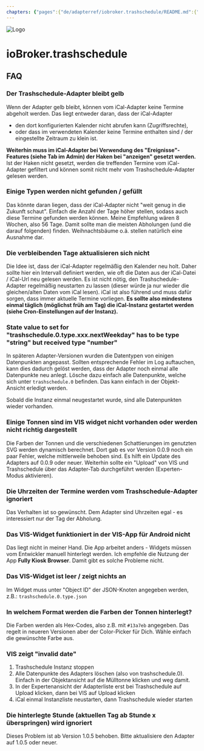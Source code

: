 ```yaml
---
chapters: {"pages":{"de/adapterref/iobroker.trashschedule/README.md":{"title":{"de":"ioBroker.trashschedule"},"content":"de/adapterref/iobroker.trashschedule/README.md"},"de/adapterref/iobroker.trashschedule/providers.md":{"title":{"de":"ioBroker.trashschedule"},"content":"de/adapterref/iobroker.trashschedule/providers.md"},"de/adapterref/iobroker.trashschedule/blockly.md":{"title":{"de":"ioBroker.trashschedule"},"content":"de/adapterref/iobroker.trashschedule/blockly.md"},"de/adapterref/iobroker.trashschedule/faq.md":{"title":{"de":"ioBroker.trashschedule"},"content":"de/adapterref/iobroker.trashschedule/faq.md"},"de/adapterref/iobroker.trashschedule/javascript.md":{"title":{"de":"ioBroker.trashschedule"},"content":"de/adapterref/iobroker.trashschedule/javascript.md"}}}
---
```

![Logo](../../admin/trashschedule.png)

# ioBroker.trashschedule

## FAQ

### Der Trashschedule-Adapter bleibt gelb

Wenn der Adapter gelb bleibt, können vom iCal-Adapter keine Termine abgeholt werden. Das liegt entweder daran, dass der iCal-Adapter

- den dort konfigurierten Kalender nicht abrufen kann (Zugriffsrechte),
- oder dass im verwendeten Kalender keine Termine enthalten sind / der eingestellte Zeitraum zu klein ist.

**Weiterhin muss im iCal-Adapter bei Verwendung des "Ereignisse"-Features (siehe Tab im Admin) der Haken bei "anzeigen" gesetzt werden.** Ist der Haken nicht gesetzt, werden die treffenden Termine vom iCal-Adapter gefiltert und können somit nicht mehr vom Trashschedule-Adapter gelesen werden.

### Einige Typen werden nicht gefunden / gefüllt

Das könnte daran liegen, dass der iCal-Adapter nicht "weit genug in die Zukunft schaut". Einfach die Anzahl der Tage höher stellen, sodass auch diese Termine gefunden werden können. Meine Empfehlung wären 8 Wochen, also 56 Tage. Damit sollte man die meisten Abholungen (und die darauf folgenden) finden. Weihnachtsbäume o.ä. stellen natürlich eine Ausnahme dar.

### Die verbleibenden Tage aktualisieren sich nicht

Die Idee ist, dass der iCal-Adapter regelmäßig den Kalender neu holt. Daher sollte hier ein Intervall definiert werden, wie oft die Daten aus der iCal-Datei / iCal-Url neu gelesen werden. Es ist nicht nötig, den Trashschedule-Adapter regelmäßig neustarten zu lassen (dieser würde ja nur wieder die gleichen/alten Daten vom iCal lesen). iCal ist also führend und muss dafür sorgen, dass immer aktuelle Termine vorliegen. **Es sollte also mindestens einmal täglich (möglichst früh am Tag) die iCal-Instanz gestartet werden (siehe Cron-Einstellungen auf der Instanz).**

### State value to set for "trashschedule.0.type.xxx.nextWeekday" has to be type "string" but received type "number"

In späteren Adapter-Versionen wurden die Datentypen von einigen Datenpunkten angepasst. Sollten entsprechende Fehler im Log auftauchen, kann dies dadurch gelöst werden, dass der Adapter noch einmal alle Datenpunkte neu anlegt. Lösche dazu einfach alle Datenpunkte, welche sich unter ``trashschedule.0`` befinden. Das kann einfach in der Objekt-Ansicht erledigt werden.

Sobald die Instanz einmal neugestartet wurde, sind alle Datenpunkten wieder vorhanden.

### Einige Tonnen sind im VIS widget nicht vorhanden oder werden nicht richtig dargestellt

Die Farben der Tonnen und die verschiedenen Schattierungen im genutzten SVG werden dynamisch berechnet. Dort gab es vor Version 0.0.9 noch ein paar Fehler, welche mittlerweile behoben sind. Es hilft ein Update des Adapters auf 0.0.9 oder neuer. Weiterhin sollte ein "Upload" von VIS und Trashschedule über das Adapter-Tab durchgeführt werden (Experten-Modus aktivieren).

### Die Uhrzeiten der Termine werden vom Trashschedule-Adapter ignoriert

Das Verhalten ist so gewünscht. Dem Adapter sind Uhrzeiten egal - es interessiert nur der Tag der Abholung.

### Das VIS-Widget funktioniert in der VIS-App für Android nicht

Das liegt nicht in meiner Hand. Die App arbeitet anders - Widgets müssen vom Entwickler manuell hinterlegt werden. Ich empfehle die Nutzung der App **Fully Kiosk Browser**. Damit gibt es solche Probleme nicht.

### Das VIS-Widget ist leer / zeigt nichts an

Im Widget muss unter "Object ID" der JSON-Knoten angegeben werden, z.B.: `trashschedule.0.type.json`

### In welchem Format werden die Farben der Tonnen hinterlegt?

Die Farben werden als Hex-Codes, also z.B. mit `#13a7eb` angegeben. Das regelt in neueren Versionen aber der Color-Picker für Dich. Wähle einfach die gewünschte Farbe aus.

### VIS zeigt "invalid date"

1. Trashschedule Instanz stoppen
2. Alle Datenpunkte des Adapters löschen (also von trashschedule.0). Einfach in der Objektansicht auf die Mülltonne klicken und weg damit.
3. In der Expertenansicht der Adapterliste erst bei Trashschedule auf Upload klicken, dann bei VIS auf Upload klicken
4. iCal einmal Instanzliste neustarten, dann Trashschedule wieder starten

### Die hinterlegte Stunde (aktuellen Tag ab Stunde x überspringen) wird ignoriert

Dieses Problem ist ab Version 1.0.5 behoben. Bitte aktualisiere den Adapter auf 1.0.5 oder neuer.